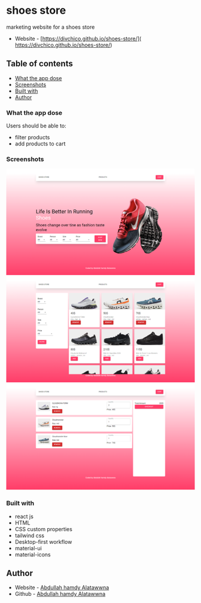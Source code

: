 # shoes store

marketing website for a shoes store
- Website - [https://divchico.github.io/shoes-store/]( https://divchico.github.io/shoes-store/)

## Table of contents

- [What the app dose](#What-the-app-dose)
- [Screenshots](#screenshots)
- [Built with](#built-with)
- [Author](#author)

### What the app dose

Users should be able to:

- filter products
- add products to cart

### Screenshots

![](./screenshot.png)
![](./screenshot2.png)
![](./screenshot3.png)





### Built with

- react js
- HTML
- CSS custom properties
- tailwind css
- Desktop-first workflow
- material-ui
- material-icons

## Author

- Website - [Abdullah hamdy Alatawwna](http://chicodiv.com/)
- Github - [Abdullah hamdy Alatawwna](https://github.com/DivChico)
